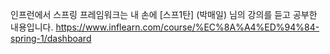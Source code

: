 인프런에서 스프링 프레임워크는 내 손에 [스프1탄] (박매일) 님의 강의를 듣고 공부한 내용입니다.
https://www.inflearn.com/course/%EC%8A%A4%ED%94%84-spring-1/dashboard
